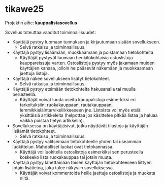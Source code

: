 # tikawe25
Projektin aihe: <b>kauppalistasovellus</b>

Sovellus toteuttaa vaaditut toiminnallisuudet:

<ul>
    <li>
        Käyttäjä pystyy luomaan tunnuksen ja kirjautumaan sisään sovellukseen.
        <ul>
        <li>
            Selvä ratkaisu ja toiminnallisuus.
        </li>
        </ul>
    </li>
    <li>
        Käyttäjä pystyy lisäämään, muokkaamaan ja poistamaan tietokohteita.
        <ul>
            <li>
                Käyttäjät pystyvät luomaan henkilökohtaisia ostoslistoja kauppareissuja varten. Ostoslistoja pystyy myös jakamaan muiden käyttäjien kanssa, jolloin he pääsevät näkemään ja muokkaamaan jaettuja listoja.
            </li>
        </ul>
    </li>
    <li>
        Käyttäjä näkee sovellukseen lisätyt tietokohteet.
        <ul>
            <li>
                Selvä ratkaisu ja toiminnallisuus.
            </li>
        </ul>
    </li>
    <li>
        Käyttäjä pystyy etsimään tietokohteita hakusanalla tai muulla perusteella.
        <ul>
            <li>
                Käyttäjät voivat luoda useita kauppalistoja esimerkiksi eri tarkoituksiin: ruokakauppaan, rautakauppaan, lemmikkieläintarvikeliikkeeseen jne. Listoista voi myös etsiä yksittäisiä artikkeleita (helpottaa jos käsittelee pitkää listaa ja haluaa vaikka poistaa tietyn artikkelin).
            </li>
        </ul>
    </li>
    <li>
        Sovelluksessa on käyttäjäsivut, jotka näyttävät tilastoja ja käyttäjän lisäämät tietokohteet.
        <ul>
            <li>
                Selvä ratkaisu ja toiminnallisuus.
            </li>
        </ul>
    </li>
    <li>
        Käyttäjä pystyy valitsemaan tietokohteelle yhden tai useamman luokittelun. Mahdolliset luokat ovat tietokannassa.
        <ul>
            <li>
                Käyttäjä voi luokitella ostoslistoja esimerkiksi sen perusteella koskeeko lista ruokakauppaa tai jotain muuta.
            </li>
        </ul>
    </li>
    <li>
        Käyttäjä pystyy lähettämään toisen käyttäjän tietokohteeseen liittyen jotain lisätietoa, joka tulee näkyviin sovelluksessa.
        <ul>
            <li>
                Käyttäjät voivat kommentoida heille jaettuja ostoslistoja ja muokata niitä.
            </li>
        </ul>
    </li>
</ul>
